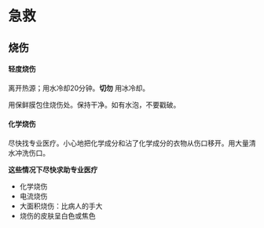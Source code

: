 急救
====

## 烧伤

#### 轻度烧伤
离开热源；用水冷却20分钟。__切勿__ 用冰冷却。

用保鲜膜包住烧伤处。保持干净。如有水泡，不要戳破。

#### 化学烧伤
尽快找专业医疗。小心地把化学成分和沾了化学成分的衣物从伤口移开。用大量清水冲洗伤口。

__这些情况下尽快求助专业医疗__
- 化学烧伤
- 电流烧伤
- 大面积烧伤：比病人的手大
- 烧伤的皮肤呈白色或焦色